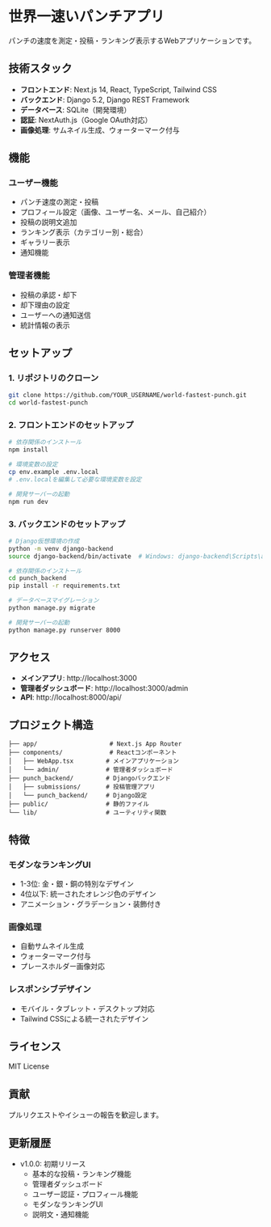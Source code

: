 # 世界一速いパンチアプリ

パンチの速度を測定・投稿・ランキング表示するWebアプリケーションです。

## 技術スタック

- **フロントエンド**: Next.js 14, React, TypeScript, Tailwind CSS
- **バックエンド**: Django 5.2, Django REST Framework
- **データベース**: SQLite（開発環境）
- **認証**: NextAuth.js（Google OAuth対応）
- **画像処理**: サムネイル生成、ウォーターマーク付与

## 機能

### ユーザー機能
- パンチ速度の測定・投稿
- プロフィール設定（画像、ユーザー名、メール、自己紹介）
- 投稿の説明文追加
- ランキング表示（カテゴリー別・総合）
- ギャラリー表示
- 通知機能

### 管理者機能
- 投稿の承認・却下
- 却下理由の設定
- ユーザーへの通知送信
- 統計情報の表示

## セットアップ

### 1. リポジトリのクローン
```bash
git clone https://github.com/YOUR_USERNAME/world-fastest-punch.git
cd world-fastest-punch
```

### 2. フロントエンドのセットアップ
```bash
# 依存関係のインストール
npm install

# 環境変数の設定
cp env.example .env.local
# .env.localを編集して必要な環境変数を設定

# 開発サーバーの起動
npm run dev
```

### 3. バックエンドのセットアップ
```bash
# Django仮想環境の作成
python -m venv django-backend
source django-backend/bin/activate  # Windows: django-backend\Scripts\activate

# 依存関係のインストール
cd punch_backend
pip install -r requirements.txt

# データベースマイグレーション
python manage.py migrate

# 開発サーバーの起動
python manage.py runserver 8000
```

## アクセス

- **メインアプリ**: http://localhost:3000
- **管理者ダッシュボード**: http://localhost:3000/admin
- **API**: http://localhost:8000/api/

## プロジェクト構造

```
├── app/                    # Next.js App Router
├── components/             # Reactコンポーネント
│   ├── WebApp.tsx         # メインアプリケーション
│   └── admin/             # 管理者ダッシュボード
├── punch_backend/         # Djangoバックエンド
│   ├── submissions/       # 投稿管理アプリ
│   └── punch_backend/     # Django設定
├── public/                # 静的ファイル
└── lib/                   # ユーティリティ関数
```

## 特徴

### モダンなランキングUI
- 1-3位: 金・銀・銅の特別なデザイン
- 4位以下: 統一されたオレンジ色のデザイン
- アニメーション・グラデーション・装飾付き

### 画像処理
- 自動サムネイル生成
- ウォーターマーク付与
- プレースホルダー画像対応

### レスポンシブデザイン
- モバイル・タブレット・デスクトップ対応
- Tailwind CSSによる統一されたデザイン

## ライセンス

MIT License

## 貢献

プルリクエストやイシューの報告を歓迎します。

## 更新履歴

- v1.0.0: 初期リリース
  - 基本的な投稿・ランキング機能
  - 管理者ダッシュボード
  - ユーザー認証・プロフィール機能
  - モダンなランキングUI
  - 説明文・通知機能